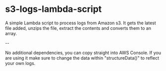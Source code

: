 s3-logs-lambda-script
===================

A simple Lambda script to process logs from Amazon s3. It gets the latest file added, unzips the file, extract the contents and converts them to an array. 

--


No additional dependencies, you can copy straight into AWS Console. If you are using it make sure to change the data within "structureData()" to reflect your own logs. 